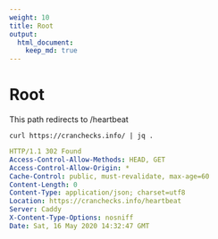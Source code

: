 ```yaml
---
weight: 10
title: Root
output: 
  html_document:
    keep_md: true
---
```




# Root

This path redirects to /heartbeat

```shell
curl https://cranchecks.info/ | jq .
```
```yaml
HTTP/1.1 302 Found
Access-Control-Allow-Methods: HEAD, GET
Access-Control-Allow-Origin: *
Cache-Control: public, must-revalidate, max-age=60
Content-Length: 0
Content-Type: application/json; charset=utf8
Location: https://cranchecks.info/heartbeat
Server: Caddy
X-Content-Type-Options: nosniff
Date: Sat, 16 May 2020 14:32:47 GMT

```
